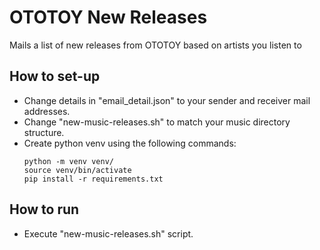 # OTOTOY New Releases

Mails a list of new releases from OTOTOY based on artists you listen to

## How to set-up
- Change details in "email_detail.json" to your sender and receiver mail addresses.
- Change "new-music-releases.sh" to match your music directory structure.
- Create python venv using the following commands:
  ```shell
  python -m venv venv/
  source venv/bin/activate
  pip install -r requirements.txt
  ```
## How to run
- Execute "new-music-releases.sh" script.
